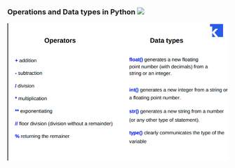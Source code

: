 ### Operations and Data types in Python <img src="https://vk.com/emoji/e/f09f988a.png" height="30px"/>

<img src="img_assets/operations.png"/>